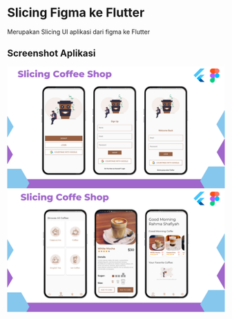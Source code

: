 # Slicing Figma ke Flutter 
Merupakan Slicing UI aplikasi dari figma ke Flutter
## Screenshot Aplikasi
![App Screenshot](https://raw.githubusercontent.com/magerngulik/coffee-shops-santuy/main/assets/cfmix/image/presentations/6.png?token=GHSAT0AAAAAABXO53QAD77PONZRT46SQTTYY44PCOA)
![App Screenshot](https://raw.githubusercontent.com/magerngulik/coffee-shops-santuy/main/assets/cfmix/image/presentations/7.png?token=GHSAT0AAAAAABXO53QBF33FH6AY5GINTBCEY44PC3A)
